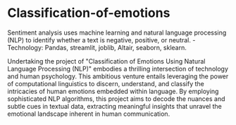 # Classification-of-emotions
Sentiment analysis uses machine learning and natural language processing (NLP)  to identify whether a text is negative, positive, or neutral.     - Technology:  Pandas, streamlit, joblib, Altair, seaborn, sklearn. 

Undertaking the project of "Classification of Emotions Using Natural Language Processing (NLP)" embodies a thrilling intersection of technology and human psychology. This ambitious venture entails leveraging the power of computational linguistics to discern, understand, and classify the intricacies of human emotions embedded within language. By employing sophisticated NLP algorithms, this project aims to decode the nuances and subtle cues in textual data, extracting meaningful insights that unravel the emotional landscape inherent in human communication.
